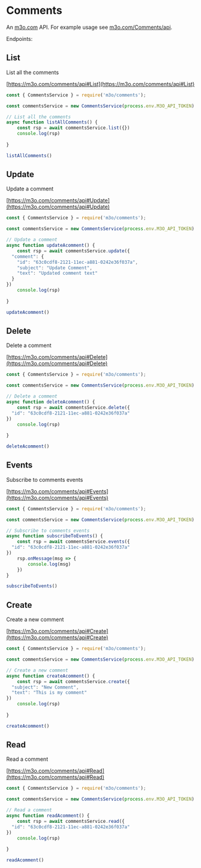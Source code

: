 # Comments

An [m3o.com](https://m3o.com) API. For example usage see [m3o.com/Comments/api](https://m3o.com/Comments/api).

Endpoints:

## List

List all the comments


[https://m3o.com/comments/api#List](https://m3o.com/comments/api#List)

```js
const { CommentsService } = require('m3o/comments');

const commentsService = new CommentsService(process.env.M3O_API_TOKEN)

// List all the comments
async function listAllComments() {
	const rsp = await commentsService.list({})
	console.log(rsp)
	
}

listAllComments()
```
## Update

Update a comment


[https://m3o.com/comments/api#Update](https://m3o.com/comments/api#Update)

```js
const { CommentsService } = require('m3o/comments');

const commentsService = new CommentsService(process.env.M3O_API_TOKEN)

// Update a comment
async function updateAcomment() {
	const rsp = await commentsService.update({
  "comment": {
    "id": "63c0cdf8-2121-11ec-a881-0242e36f037a",
    "subject": "Update Comment",
    "text": "Updated comment text"
  }
})
	console.log(rsp)
	
}

updateAcomment()
```
## Delete

Delete a comment


[https://m3o.com/comments/api#Delete](https://m3o.com/comments/api#Delete)

```js
const { CommentsService } = require('m3o/comments');

const commentsService = new CommentsService(process.env.M3O_API_TOKEN)

// Delete a comment
async function deleteAcomment() {
	const rsp = await commentsService.delete({
  "id": "63c0cdf8-2121-11ec-a881-0242e36f037a"
})
	console.log(rsp)
	
}

deleteAcomment()
```
## Events

Subscribe to comments events


[https://m3o.com/comments/api#Events](https://m3o.com/comments/api#Events)

```js
const { CommentsService } = require('m3o/comments');

const commentsService = new CommentsService(process.env.M3O_API_TOKEN)

// Subscribe to comments events
async function subscribeToEvents() {
	const rsp = await commentsService.events({
  "id": "63c0cdf8-2121-11ec-a881-0242e36f037a"
})
	rsp.onMessage(msg => {
		console.log(msg)
	})
}

subscribeToEvents()
```
## Create

Create a new comment


[https://m3o.com/comments/api#Create](https://m3o.com/comments/api#Create)

```js
const { CommentsService } = require('m3o/comments');

const commentsService = new CommentsService(process.env.M3O_API_TOKEN)

// Create a new comment
async function createAcomment() {
	const rsp = await commentsService.create({
  "subject": "New Comment",
  "text": "This is my comment"
})
	console.log(rsp)
	
}

createAcomment()
```
## Read

Read a comment


[https://m3o.com/comments/api#Read](https://m3o.com/comments/api#Read)

```js
const { CommentsService } = require('m3o/comments');

const commentsService = new CommentsService(process.env.M3O_API_TOKEN)

// Read a comment
async function readAcomment() {
	const rsp = await commentsService.read({
  "id": "63c0cdf8-2121-11ec-a881-0242e36f037a"
})
	console.log(rsp)
	
}

readAcomment()
```
